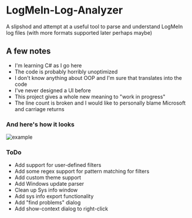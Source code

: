 # LogMeIn-Log-Analyzer
A slipshod and attempt at a useful tool to parse and understand LogMeIn log files (with more formats supported later perhaps maybe)

## A few notes
* I'm learning C# as I go here
* The code is probably horribly unoptimized
* I don't know anything about OOP and I'm sure that translates into the code
* I've never designed a UI before
* This project gives a whole new meaning to "work in progress"
* The line count is broken and I would like to personally blame Microsoft and carriage returns

### And here's how it looks
![example]

[example]: https://i.imgur.com/Sz6PFP4.png "Nice"

### ToDo
* Add support for user-defined filters
* Add some regex support for pattern matching for filters
* Add custom theme support
* Add Windows update parser
* Clean up Sys info window 
* Add sys info export functionality 
* Add "find problems" dialog
* Add show-context dialog to right-click
